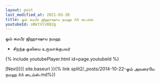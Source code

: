 ```yaml
---
layout: post
last_modified_at: 2021-03-30
title: ஓம் கமபீர ஜிஹாஷாய நமஹ ௧௧ டைம்ஸ்
youtubeId: oBktVlV882g
---
```

 
 
 ஓம் கமபீர ஜிஹாஷாய நமஹ  
 
 -  சிறந்த ஒலியை உருவாக்குபவர் 
 
  
 
  
 
 
 
 
 
 


{% include youtubePlayer.html id=page.youtubeId %}
 
[Next]({{ site.baseurl }}{% link  split2/_posts/2014-10-22-ஓம் அவரையே நமஹ ௧௧ டைம்ஸ்.md%})
 
